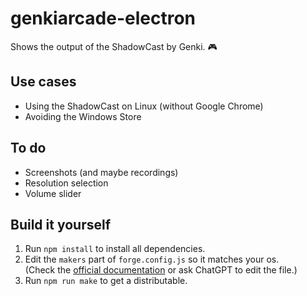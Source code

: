 # genkiarcade-electron
Shows the output of the ShadowCast by Genki. 🎮

## Use cases

- Using the ShadowCast on Linux (without Google Chrome)
- Avoiding the Windows Store

## To do

- Screenshots (and maybe recordings)
- Resolution selection
- Volume slider

## Build it yourself

1. Run `npm install` to install all dependencies.
2. Edit the `makers` part of `forge.config.js` so it matches your os.  
    (Check the [official documentation](https://www.electronforge.io/config/makers) or ask ChatGPT to edit the file.)
3. Run `npm run make` to get a distributable.